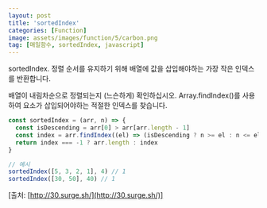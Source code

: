```yaml
---
layout: post
title: 'sortedIndex'
categories: [Function]
image: assets/images/function/5/carbon.png
tag: [매일함수, sortedIndex, javascript]
---
```


sortedIndex. 정렬 순서를 유지하기 위해 배열에 값을 삽입해야하는 가장 작은 인덱스를 반환합니다.

배열이 내림차순으로 정렬되는지 (느슨하게) 확인하십시오. Array.findIndex()를 사용하여 요소가 삽입되어야하는 적절한 인덱스를 찾습니다.

```javascript
const sortedIndex = (arr, n) => {
  const isDescending = arr[0] > arr[arr.length - 1]
  const index = arr.findIndex((el) => (isDescending ? n >= el : n <= el))
  return index === -1 ? arr.length : index
}

// 예시
sortedIndex([5, 3, 2, 1], 4) // 1
sortedIndex([30, 50], 40) // 1
```

[출처: [http://30.surge.sh/](http://30.surge.sh/)]
